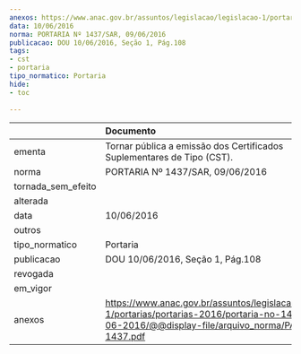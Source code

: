 ```yaml
---
anexos: https://www.anac.gov.br/assuntos/legislacao/legislacao-1/portarias/portarias-2016/portaria-no-1437-sar-09-06-2016/@@display-file/arquivo_norma/PA2016-1437.pdf
data: 10/06/2016
norma: PORTARIA Nº 1437/SAR, 09/06/2016
publicacao: DOU 10/06/2016, Seção 1, Pág.108
tags:
- cst
- portaria
tipo_normatico: Portaria
hide: 
- toc 
 
---
```


|                    | Documento                                                                                                                                                      |
|:-------------------|:---------------------------------------------------------------------------------------------------------------------------------------------------------------|
| ementa             | Tornar pública a emissão dos Certificados Suplementares de Tipo (CST).                                                                                         |
| norma              | PORTARIA Nº 1437/SAR, 09/06/2016                                                                                                                               |
| tornada_sem_efeito |                                                                                                                                                                |
| alterada           |                                                                                                                                                                |
| data               | 10/06/2016                                                                                                                                                     |
| outros             |                                                                                                                                                                |
| tipo_normatico     | Portaria                                                                                                                                                       |
| publicacao         | DOU 10/06/2016, Seção 1, Pág.108                                                                                                                               |
| revogada           |                                                                                                                                                                |
| em_vigor           |                                                                                                                                                                |
| anexos             | https://www.anac.gov.br/assuntos/legislacao/legislacao-1/portarias/portarias-2016/portaria-no-1437-sar-09-06-2016/@@display-file/arquivo_norma/PA2016-1437.pdf |
